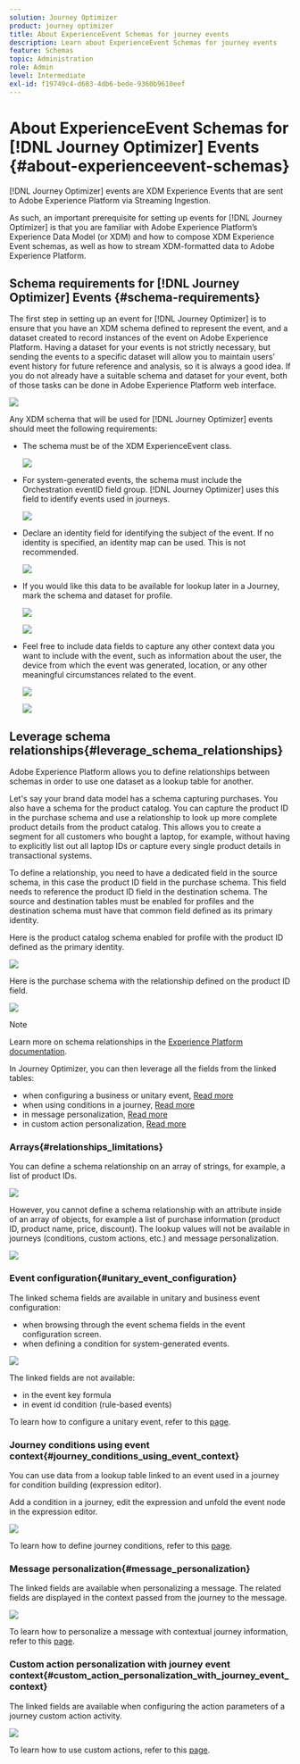 ```yaml
---
solution: Journey Optimizer
product: journey optimizer
title: About ExperienceEvent Schemas for journey events
description: Learn about ExperienceEvent Schemas for journey events
feature: Schemas
topic: Administration
role: Admin
level: Intermediate
exl-id: f19749c4-d683-4db6-bede-9360b9610eef
---
```

# About ExperienceEvent Schemas for [!DNL Journey Optimizer] Events {#about-experienceevent-schemas}

[!DNL Journey Optimizer] events are XDM Experience Events that are sent to Adobe Experience Platform via Streaming Ingestion.

As such, an important prerequisite for setting up events for [!DNL Journey Optimizer] is that you are familiar with Adobe Experience Platform’s Experience Data Model (or XDM) and how to compose XDM Experience Event schemas, as well as how to stream XDM-formatted data to Adobe Experience Platform.

## Schema requirements for [!DNL Journey Optimizer] Events  {#schema-requirements}

The first step in setting up an event for [!DNL Journey Optimizer] is to ensure that you have an XDM schema defined to represent the event, and a dataset created to record instances of the event on Adobe Experience Platform. Having a dataset for your events is not strictly necessary, but sending the events to a specific dataset will allow you to maintain users’ event history for future reference and analysis, so it is always a good idea. If you do not already have a suitable schema and dataset for your event, both of those tasks can be done in Adobe Experience Platform web interface. 

![](assets/schema1.png)

Any XDM schema that will be used for [!DNL Journey Optimizer] events should meet the following requirements:  

* The schema must be of the XDM ExperienceEvent class. 

   ![](assets/schema2.png)

* For system-generated events, the schema must include the Orchestration eventID field group. [!DNL Journey Optimizer] uses this field to identify events used in journeys.

   ![](assets/schema3.png)

* Declare an identity field for identifying the subject of the event. If no identity is specified, an identity map can be used. This is not recommended.

   ![](assets/schema4.png)

* If you would like this data to be available for lookup later in a Journey, mark the schema and dataset for profile. 

   ![](assets/schema5.png)

   ![](assets/schema6.png)

* Feel free to include data fields to capture any other context data you want to include with the event, such as information about the user, the device from which the event was generated, location, or any other meaningful circumstances related to the event. 

   ![](assets/schema7.png)

   ![](assets/schema8.png)

## Leverage schema relationships{#leverage_schema_relationships}

Adobe Experience Platform allows you to define relationships between schemas in order to use one dataset as a lookup table for another. 

Let's say your brand data model has a schema capturing purchases. You also have a schema for the product catalog. You can capture the product ID in the purchase schema and use a relationship to look up more complete product details from the product catalog. This allows you to create a segment for all customers who bought a laptop, for example, without having to explicitly list out all laptop IDs or capture every single product details in transactional systems.

To define a relationship, you need to have a dedicated field in the source schema, in this case the product ID field in the purchase schema. This field needs to reference the product ID field in the destination schema. The source and destination tables must be enabled for profiles and the destination schema must have that common field defined as its primary identity. 

Here is the product catalog schema enabled for profile with the product ID defined as the primary identity. 

![](assets/schema9.png)

Here is the purchase schema with the relationship defined on the product ID field.

![](assets/schema10.png)

>[!NOTE]
>
>Learn more on schema relationships in the [Experience Platform documentation](https://experienceleague.adobe.com/docs/platform-learn/tutorials/schemas/configure-relationships-between-schemas.html?lang=en).

In Journey Optimizer, you can then leverage all the fields from the linked tables:

* when configuring a business or unitary event, [Read more](../event/experience-event-schema.md#unitary_event_configuration) 
* when using conditions in a journey, [Read more](../event/experience-event-schema.md#journey_conditions_using_event_context) 
* in message personalization, [Read more](../event/experience-event-schema.md#message_personalization) 
* in custom action personalization, [Read more](../event/experience-event-schema.md#custom_action_personalization_with_journey_event_context) 

### Arrays{#relationships_limitations}

You can define a schema relationship on an array of strings, for example, a list of product IDs.

![](assets/schema15.png)

However, you cannot define a schema relationship with an attribute inside of an array of objects, for example a list of purchase information (product ID, product name, price, discount). The lookup values will not be available in journeys (conditions, custom actions, etc.) and message personalization. 

![](assets/schema16.png)

### Event configuration{#unitary_event_configuration}

The linked schema fields are available in unitary and business event configuration:

* when browsing through the event schema fields in the event configuration screen.
* when defining a condition for system-generated events.

![](assets/schema11.png)

The linked fields are not available:

* in the event key formula
* in event id condition (rule-based events)

To learn how to configure a unitary event, refer to this [page](../event/about-creating.md).

### Journey conditions using event context{#journey_conditions_using_event_context}

You can use data from a lookup table linked to an event used in a journey for condition building (expression editor).

Add a condition in a journey, edit the expression and unfold the event node in the expression editor. 

![](assets/schema12.png)

To learn how to define journey conditions, refer to this [page](../building-journeys/condition-activity.md).

### Message personalization{#message_personalization}

The linked fields are available when personalizing a message. The related fields are displayed in the context passed from the journey to the message.

![](assets/schema14.png)

To learn how to personalize a message with contextual journey information, refer to this [page](../personalization/personalization-use-case.md).

### Custom action personalization with journey event context{#custom_action_personalization_with_journey_event_context}

The linked fields are available when configuring the action parameters of a journey custom action activity. 

![](assets/schema13.png)

To learn how to use custom actions, refer to this [page](../building-journeys/using-custom-actions.md).
